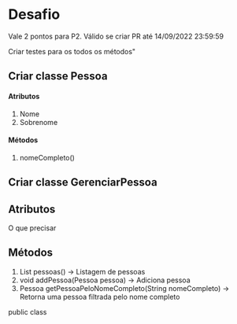 # Desafio
Vale 2 pontos para P2. Válido se criar PR até 14/09/2022 23:59:59

Criar testes para os todos os métodos"

## Criar classe Pessoa

#### Atributos
1. Nome
2. Sobrenome

#### Métodos
1. nomeCompleto()

## Criar classe GerenciarPessoa

## Atributos
O que precisar

## Métodos
1. List<Pessoa> pessoas() -> Listagem de pessoas
2. void addPessoa(Pessoa pessoa) -> Adiciona pessoa
3. Pessoa getPessoaPeloNomeCompleto(String nomeCompleto) -> Retorna uma pessoa filtrada pelo nome completo



public class
